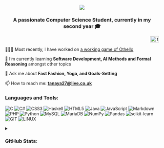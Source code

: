 <p align="center">
  <img src="https://github.com/Tanaya-27/Tanaya-27/assets/75646651/80968d0c-6634-46d4-b806-d9a44c8b5ac6"/>
</p>

<h3 align="center">A passionate Computer Science Student, currently in my second year 🎓</h3>

<p align="right">
<a href="https://linkedin.com/in/tanayapatel" target="blank"><img align="center" src="https://raw.githubusercontent.com/rahuldkjain/github-profile-readme-generator/master/src/images/icons/Social/linked-in-alt.svg" alt="tanayapatel" height="21" width="28" /></a>
</p>

👩🏽‍💻 Most recently, I have worked on [a working game of Othello](https://github.com/Tanaya-27/java-othello-game)

🌱 I’m currently learning **Software Development, AI Methods and Formal Reasoning** amongst other topics

💬 Ask me about **Fast Fashion, Yoga, and Goals-Setting**

📫 How to reach me: **tanaya27@live.co.uk**

<h3 align="left">Languages and Tools:</h3>

![C](https://img.shields.io/badge/c-%2300599C.svg?style=flat&logo=c&logoColor=white) ![C#](https://img.shields.io/badge/c%23-%23239120.svg?style=flat&logo=c-sharp&logoColor=white) ![CSS3](https://img.shields.io/badge/css3-%231572B6.svg?style=flat&logo=css3&logoColor=white) ![Haskell](https://img.shields.io/badge/Haskell-5e5086?style=flat&logo=haskell&logoColor=white) ![HTML5](https://img.shields.io/badge/html5-%23E34F26.svg?style=flat&logo=html5&logoColor=white) ![Java](https://img.shields.io/badge/java-%23ED8B00.svg?style=flat&logo=java&logoColor=white) ![JavaScript](https://img.shields.io/badge/javascript-%23323330.svg?style=flat&logo=javascript&logoColor=%23F7DF1E) ![Markdown](https://img.shields.io/badge/markdown-%23000000.svg?style=flat&logo=markdown&logoColor=white) ![PHP](https://img.shields.io/badge/php-%23777BB4.svg?style=flat&logo=php&logoColor=white) ![Python](https://img.shields.io/badge/python-3670A0?style=flat&logo=python&logoColor=ffdd54) ![MySQL](https://img.shields.io/badge/mysql-%2300f.svg?style=flat&logo=mysql&logoColor=white) ![MariaDB](https://img.shields.io/badge/MariaDB-003545?style=flat&logo=mariadb&logoColor=white) ![NumPy](https://img.shields.io/badge/numpy-%23013243.svg?style=flat&logo=numpy&logoColor=white) ![Pandas](https://img.shields.io/badge/pandas-%23150458.svg?style=flat&logo=pandas&logoColor=white) ![scikit-learn](https://img.shields.io/badge/scikit--learn-%23F7931E.svg?style=flat&logo=scikit-learn&logoColor=white) ![GIT](https://img.shields.io/badge/Git-fc6d26?style=flat&logo=git&logoColor=white) ![LINUX](https://img.shields.io/badge/Linux-FCC624?style=flat&logo=linux&logoColor=black)

<details>
<summary><h3> GitHub Stats:</h3></summary>

<p align="center">
  <img src="https://github-readme-stats.vercel.app/api?username=tanaya-27&theme=material-palenight&hide_border=true&include_all_commits=false&count_private=false"><br/>
  <img src="https://github-readme-streak-stats.herokuapp.com/?user=tanaya-27&theme=material-palenight&hide_border=true">
  <img src="https://github-readme-stats.vercel.app/api/top-langs/?username=tanaya-27&theme=material-palenight&hide_border=true&layout=compact&hide=jupyter%20notebook,scilab">

  <img src="https://github-trophies.vercel.app/?username=tanaya-27&theme=apprentice&no-frame=true&no-bg=true&margin-w=4">
<br/>
  <img src="https://komarev.com/ghpvc/?username=tanaya-27&label=Profile%20views&color=4100f0&style=flat" alt="tanaya-27" /> 
</p>
  <!--
  ![](https://github-contributor-stats.vercel.app/api?username=tanaya-27&limit=5&theme=tokyonight&combine_all_yearly_contributions=true)
  -->

</p>

</details>

